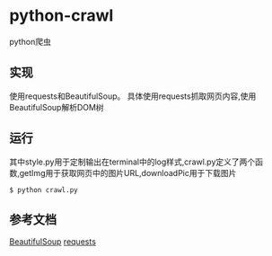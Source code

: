 # python-crawl
python爬虫

## 实现

使用requests和BeautifulSoup。
具体使用requests抓取网页内容,使用BeautifulSoup解析DOM树

## 运行

其中style.py用于定制输出在terminal中的log样式,crawl.py定义了两个函数,getImg用于获取网页中的图片URL,downloadPic用于下载图片

```shell
$ python crawl.py
```

## 参考文档

[BeautifulSoup](http://www.crummy.com/software/BeautifulSoup/bs4/doc/#multi-valued-attributes)
[requests](http://docs.python-requests.org/zh_CN/latest/)
